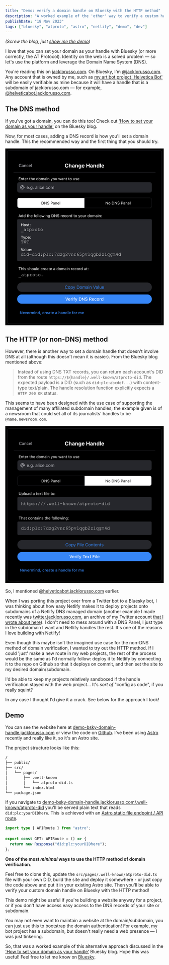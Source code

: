 ```yaml
---
title: "Demo: verify a domain handle on Bluesky with the HTTP method"
description: "A worked example of the 'other' way to verify a custom handle — no DNS panel needed."
publishDate: "18 Nov 2023"
tags: ["bluesky", "atproto", "astro", "netlify", "demo", "dev"]
---
```


_(Screw the blog, just [show me the demo](https://demo-bsky-domain-handle.jacklorusso.com))_

I love that you can set your domain as your handle with Bluesky (or more correctly, the AT Protocol). Identity on the web is a solved problem — so let's use the platform and leverage the Domain Name System (DNS).

You're reading this on [jacklorusso.com](/). On Bluesky, I'm [@jacklorusso.com](https://bsky.app/profile/jacklorusso.com). Any account that is owned by me, such as [my art bot project 'Helvetica Bot'](/posts/resurrection-of-helvetica-bot/) will be easily verifiable as mine because it will have a handle that is a subdomain of jacklorusso.com — for example, [@helveticabot.jacklorusso.com](https://bsky.app/profile/helveticabot.jacklorusso.com).

## The DNS method

If you've got a domain, you can do this too! Check out ['How to set your domain as your handle'](https://blueskyweb.xyz/blog/4-28-2023-domain-handle-tutorial) on the Bluesky blog.

Now, for most cases, adding a DNS record is how you'll set a domain handle. This the recommended way and the first thing that you should try.

![Screenshot of the Change Handle modal dialog in Bluesky account preferences, "DNS Panel" tab selected. Instructions are provided for how to update a TXT record with your DID.](./change-handle-dns-panel.png)

## The HTTP (or non-DNS) method

However, there is another way to set a domain handle that doesn't involve DNS at all (although this doesn't mean it is easier). From the Bluesky blog mentioned above:

> Instead of using DNS TXT records, you can return each account's DID from the route `https://${handle}/.well-known/atproto-did`. The expected payload is a DID (such as `did:plc:abcdef...`) with content-type text/plain. The handle resolution function explicitly expects a `HTTP 200 OK` status.

This seems to have been designed with the use case of supporting the management of many affiliated subdomain handles; the example given is of a newsroom that could set all of its journalists' handles to be `@name.newsroom.com`.

![Screenshot of the Change Handle modal dialog in Bluesky account preferences, "No DNS Panel" tab selected. Instructions are provided for how to serve a text file from a specific route on your domain to verify your DID.](./change-handle-no-dns-panel.png)

So, I mentioned [@helveticabot.jacklorusso.com](https://bsky.app/profile/helveticabot.jacklorusso.com) earlier.

When I was porting this project over from a Twitter bot to a Bluesky bot, I was thinking about how easy Netlify makes it to deploy projects onto subdomains of a Netlify DNS managed domain (another example I made recently was [twitter.jacklorusso.com](https://twitter.jacklorusso.com), an archive of my Twitter account [that I wrote about here](/posts/i-archived-my-twitter)). I don't need to mess around with a DNS Panel, I just type in the subdomain I want and Netlify handles the rest. It's one of the reasons I love building with Netlify!

Even though this maybe isn't the imagined use case for the non-DNS method of domain verification, I wanted to try out the HTTP method. If I could 'just' make a new route in my web projects, the rest of the process would be the same as I'd normally follow: deploy it to Netlify by connecting it to the repo on Github so that it deploys on commit, and then set the site to my desired domain/subdomain.

I'd be able to keep my projects relatively sandboxed if the handle verification stayed with the web project... It's _sort of_ "config as code", if you really squint?

In any case I thought I'd give it a crack. See below for the approach I took!

## Demo

You can see the website here at [demo-bsky-domain-handle.jacklorusso.com](https://demo-bsky-domain-handle.jacklorusso.com) or view the code on [Github](https://github.com/jacklorusso/demo-bsky-domain-handle-http-method). I've been using [Astro](https://astro.build) recently and really like it, so it's an Astro site.

The project structure looks like this:

```
/
├── public/
├── src/
│   └── pages/
│       ├── .well-known
│       │   └── atproto-did.ts
│       └── index.html
└── package.json
```

If you navigate to [demo-bsky-domain-handle.jacklorusso.com/.well-known/atproto-did](https://demo-bsky-domain-handle.jacklorusso.com/.well-known/atproto-did) you'll be served plain text that reads `did:plc:yourDIDhere`. This is achieved with an [Astro static file endpoint / API route](https://docs.astro.build/en/core-concepts/endpoints/#server-endpoints-api-routes).

```typescript
import type { APIRoute } from "astro";

export const GET: APIRoute = () => {
  return new Response("did:plc:yourDIDhere");
};
```

**One of the most _minimal_ ways to use the HTTP method of domain verification**.

Feel free to clone this, update the `src/pages/.well-known/atproto-did.ts` file with your own DID, build the site and deploy it somewhere - or just copy the code above and put it in your existing Astro site. Then you'll be able to verify your custom domain handle on Bluesky with the HTTP method!

This demo might be useful if you're building a website anyway for a project, or if you don't have access easy access to the DNS records of your site or subdomain.

You may not even want to maintain a website at the domain/subdomain, you can just use this to bootstrap the domain authentication! For example, my bot project has a subdomain, but doesn't really need a web presence — I was just tinkering.

So, that was a worked example of this alternative approach discussed in the ['How to set your domain as your handle'](https://blueskyweb.xyz/blog/4-28-2023-domain-handle-tutorial) Bluesky blog. Hope this was useful! Feel free to let me know on [Bluesky](https://bsky.app/profile/jacklorusso.com).
